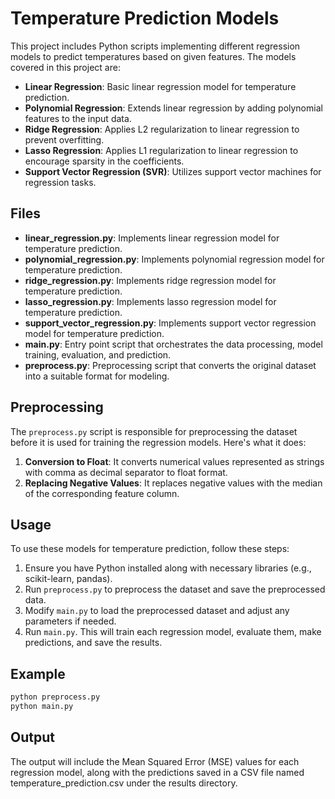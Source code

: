 # Temperature Prediction Models

This project includes Python scripts implementing different regression models to predict temperatures based on given features. The models covered in this project are:

- **Linear Regression**: Basic linear regression model for temperature prediction.
- **Polynomial Regression**: Extends linear regression by adding polynomial features to the input data.
- **Ridge Regression**: Applies L2 regularization to linear regression to prevent overfitting.
- **Lasso Regression**: Applies L1 regularization to linear regression to encourage sparsity in the coefficients.
- **Support Vector Regression (SVR)**: Utilizes support vector machines for regression tasks.

## Files

- **linear_regression.py**: Implements linear regression model for temperature prediction.
- **polynomial_regression.py**: Implements polynomial regression model for temperature prediction.
- **ridge_regression.py**: Implements ridge regression model for temperature prediction.
- **lasso_regression.py**: Implements lasso regression model for temperature prediction.
- **support_vector_regression.py**: Implements support vector regression model for temperature prediction.
- **main.py**: Entry point script that orchestrates the data processing, model training, evaluation, and prediction.
- **preprocess.py**: Preprocessing script that converts the original dataset into a suitable format for modeling.

## Preprocessing

The `preprocess.py` script is responsible for preprocessing the dataset before it is used for training the regression models. Here's what it does:

1. **Conversion to Float**: It converts numerical values represented as strings with comma as decimal separator to float format.
2. **Replacing Negative Values**: It replaces negative values with the median of the corresponding feature column.

## Usage

To use these models for temperature prediction, follow these steps:

1. Ensure you have Python installed along with necessary libraries (e.g., scikit-learn, pandas).
2. Run `preprocess.py` to preprocess the dataset and save the preprocessed data.
3. Modify `main.py` to load the preprocessed dataset and adjust any parameters if needed.
4. Run `main.py`. This will train each regression model, evaluate them, make predictions, and save the results.

## Example

```bash
python preprocess.py
python main.py
```

## Output

The output will include the Mean Squared Error (MSE) values for each regression model, along with the predictions saved in a CSV file named temperature_prediction.csv under the results directory.
